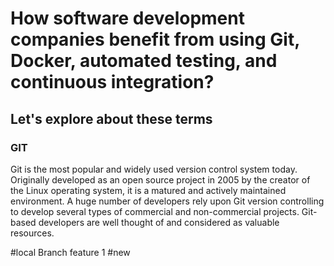 # How software development companies benefit from using Git, Docker, automated testing, and continuous integration?

## Let's explore about these terms

### GIT <Git logo>
Git is the most popular and widely used version control system today. Originally developed as an open source project in 2005 by the creator of the Linux operating system, it is a matured and actively maintained environment. A huge number of developers rely upon Git version controlling to develop several types of commercial and non-commercial projects. Git-based developers are well thought of and considered as valuable resources.

#local Branch feature 1
#new